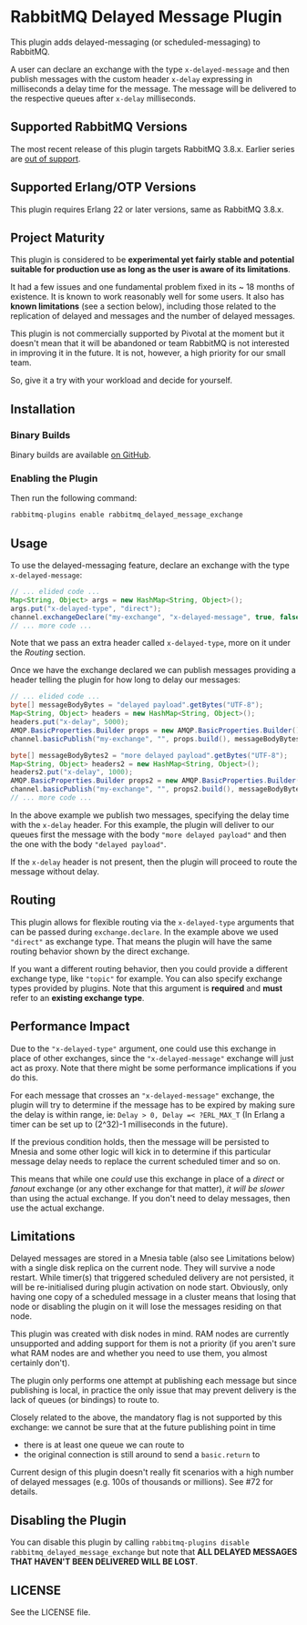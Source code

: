 # RabbitMQ Delayed Message Plugin #

This plugin adds delayed-messaging (or scheduled-messaging) to
RabbitMQ.

A user can declare an exchange with the type `x-delayed-message` and
then publish messages with the custom header `x-delay` expressing in
milliseconds a delay time for the message. The message will be
delivered to the respective queues after `x-delay` milliseconds.

## Supported RabbitMQ Versions

The most recent release of this plugin targets RabbitMQ 3.8.x.
Earlier series are [out of support](https://www.rabbitmq.com/versions.html).

## Supported Erlang/OTP Versions

This plugin requires Erlang 22 or later versions, same as RabbitMQ 3.8.x.

## Project Maturity

This plugin is considered to be **experimental yet fairly stable and potential suitable for production use
as long as the user is aware of its limitations**.

It had a few issues and one fundamental problem fixed in its ~ 18 months of
existence. It is known to work reasonably well for some users.
It also has **known limitations** (see a section below),
including those related to the replication of delayed and messages and the number of delayed messages.

This plugin is not commercially supported by Pivotal at the moment but
it doesn't mean that it will be abandoned or team RabbitMQ is not interested
in improving it in the future. It is not, however, a high priority for our small team.

So, give it a try with your workload and decide for yourself.


## Installation

### Binary Builds

Binary builds are available [on GitHub](https://github.com/rabbitmq/rabbitmq-delayed-message-exchange/releases).

### Enabling the Plugin

Then run the following command:

``` bash
rabbitmq-plugins enable rabbitmq_delayed_message_exchange
```

## Usage ##

To use the delayed-messaging feature, declare an exchange with the
type `x-delayed-message`:


```java
// ... elided code ...
Map<String, Object> args = new HashMap<String, Object>();
args.put("x-delayed-type", "direct");
channel.exchangeDeclare("my-exchange", "x-delayed-message", true, false, args);
// ... more code ...
```

Note that we pass an extra header called `x-delayed-type`, more on it
under the _Routing_ section.

Once we have the exchange declared we can publish messages providing a
header telling the plugin for how long to delay our messages:

```java
// ... elided code ...
byte[] messageBodyBytes = "delayed payload".getBytes("UTF-8");
Map<String, Object> headers = new HashMap<String, Object>();
headers.put("x-delay", 5000);
AMQP.BasicProperties.Builder props = new AMQP.BasicProperties.Builder().headers(headers);
channel.basicPublish("my-exchange", "", props.build(), messageBodyBytes);

byte[] messageBodyBytes2 = "more delayed payload".getBytes("UTF-8");
Map<String, Object> headers2 = new HashMap<String, Object>();
headers2.put("x-delay", 1000);
AMQP.BasicProperties.Builder props2 = new AMQP.BasicProperties.Builder().headers(headers2);
channel.basicPublish("my-exchange", "", props2.build(), messageBodyBytes2);
// ... more code ...
```

In the above example we publish two messages, specifying the delay
time with the `x-delay` header. For this example, the plugin will
deliver to our queues first the message with the body `"more delayed
payload"` and then the one with the body `"delayed payload"`.

If the `x-delay` header is not present, then the plugin will proceed
to route the message without delay.

## Routing ##

This plugin allows for flexible routing via the `x-delayed-type`
arguments that can be passed during `exchange.declare`. In the example
above we used `"direct"` as exchange type. That means the plugin
will have the same routing behavior shown by the direct exchange.

If you want a different routing behavior, then you could provide a
different exchange type, like `"topic"` for example. You can also
specify exchange types provided by plugins. Note that this argument is
**required** and **must** refer to an **existing exchange type**.

## Performance Impact ##

Due to the `"x-delayed-type"` argument, one could use this exchange in
place of other exchanges, since the `"x-delayed-message"` exchange
will just act as proxy. Note that there might be some performance
implications if you do this.

For each message that crosses an `"x-delayed-message"` exchange, the
plugin will try to determine if the message has to be expired by
making sure the delay is within range, ie: `Delay > 0, Delay =<
?ERL_MAX_T` (In Erlang a timer can be set up to (2^32)-1 milliseconds
in the future).

If the previous condition holds, then the message will be persisted to
Mnesia and some other logic will kick in to determine if this
particular message delay needs to replace the current scheduled timer
and so on.

This means that while one _could_ use this exchange in place of a
_direct_ or _fanout_ exchange (or any other exchange for that matter),
_it will be slower_ than using the actual exchange. If you don't need
to delay messages, then use the actual exchange.


## Limitations

Delayed messages are stored in a Mnesia table (also see Limitations below)
with a single disk replica on the current node. They will survive a node
restart. While timer(s) that triggered scheduled delivery are not persisted,
it will be re-initialised during plugin activation on node start.
Obviously, only having one copy of a scheduled message in a cluster means
that losing that node or disabling the plugin on it will lose the
messages residing on that node.

This plugin was created with disk nodes in mind. RAM nodes are currently
unsupported and adding support for them is not a priority (if you aren't sure
what RAM nodes are and whether you need to use them, you almost certainly don't).

The plugin only performs one attempt at publishing each message but since publishing
is local, in practice the only issue that may prevent delivery is the lack of queues
(or bindings) to route to. 

Closely related to the above, the mandatory flag is not supported by this exchange:
we cannot be sure that at the future publishing point in time

 * there is at least one queue we can route to
 * the original connection is still around to send a `basic.return` to
 
Current design of this plugin doesn't really fit scenarios
with a high number of delayed messages (e.g. 100s of thousands or millions).
See #72 for details.

## Disabling the Plugin ##

You can disable this plugin by calling `rabbitmq-plugins disable
rabbitmq_delayed_message_exchange` but note that **ALL DELAYED MESSAGES THAT
HAVEN'T BEEN DELIVERED WILL BE LOST**.


## LICENSE ##

See the LICENSE file.

